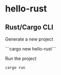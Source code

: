 # hello-rust

## Rust/Cargo CLI

Generate a new project

```cargo new hello-rust``´

Run the project

```cargo run```